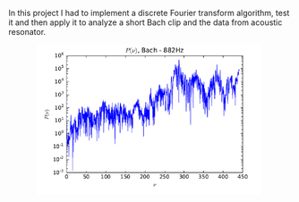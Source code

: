 In this project I had to implement a discrete Fourier transform algorithm, test it and then apply it
to analyze a short Bach clip and the data from acoustic resonator.

<div style="text-align: center;">
    <img src="teaser.png" alt="Bach spectrum" width="400"/>
</div>
